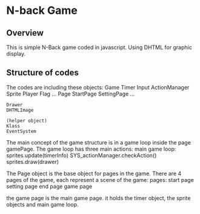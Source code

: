 # N-back Game

## Overview
This is simple N-Back game coded in javascript. Using DHTML for graphic display.

## Structure of codes
The codes are including these objects:
	Game
	Timer
	Input
	ActionManager
	Sprite
		Player
		Flag
		...
	Page
		StartPage
		SettingPage
		...

	Drawer
	DHTMLImage
	
	(helper object)
	Klass
	EventSystem

The main concept of the game structure is in a game loop inside the page gamePage. The game loop has three main actions:
	main game loop:
		sprites.update(timerInfo)
		SYS_actionManager.checkAction()
		sprites.draw(drawer)

The Page object is the base object for pages in the game. There are 4 pages of the game, each represent a scene of the game:
	pages:
		start page
		setting page
		end page
		game page

the game page is the main game page. it holds the timer object, the sprite objects and main game loop.
